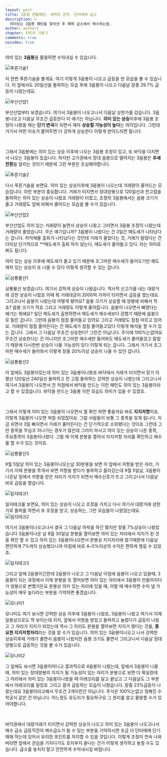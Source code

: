 ```yaml
---
layout: post
title: 3음봉 캔들패턴. 세력의 흔적. 단타매매 급소
description: >
  의미있는 3음봉 패턴을 찾아낸 후 매매 급소에서 매수하는법.
author: author2
chapter: 차트의 기본기
comments: true
noindex: true
---
```


의미 있는 **3음봉**을 활용하면 수익내실 수 있습니다.

![푸른기술1](https://opqrstu.github.io/stock/pictures/11/pur1.jpg)

자 한번 푸른기술을 볼게요. 여기 이렇게 3음봉이 나오고 급등을 한 모습을 볼 수 있습니다. 이 앞에서도 20일선을 돌파하는 모습 후에 3음봉이 나오고 다음날 장중 29.7% 급등이 나왔는데요.

![부산산업1](https://opqrstu.github.io/stock/pictures/11/pusan1.jpg)

부산산업부터 보겠습니다. 여기서 3음봉이 나오고나서 다음날 상한가를 갔습니다. 3음봉나오고 다음날 무조건 급등한다 이 얘기는 아닙니다. **의미 있는 상승**이후에 3음봉 조정이 나왔을 때는 **단기 변곡**이 되면서 재차 **상승할 가능성이 높다**는 의미입니다. 그런데 거기서 어떤 이슈가 붙어주면 더 강하게 상승한다 이렇게 받아드리면 됩니다.

<br>

그래서 3음봉에는 의미 있는 상승 이후에 나오는 3음봉 조정이 있고, 또 바닥을 다지면서 나오는 3음봉이 있습니다. 하지만 고가권에서 장대 음봉으로 떨어지는 3음봉은 **추세전환**을 알리는 것이기 때문에 그런 부분은 조심해야합니다.

![푸른기술2](https://opqrstu.github.io/stock/pictures/11/pur2.jpg)

다시 푸른기술을 보면요. 의미 있는 상승이후에 3음봉이 나오는데 거래량이 줄어드는 모습입니다. 이런 부분이 중요합니다. 거래가 터지면서 장대양봉으로 120일선과 전고점을 돌파하는 의미 있는 상승이 나왔죠 거래량이 터졌고, 조정의 3음봉에서는 음봉 크기가 줄고 거래량도 앞에 비해서 줄어드는 모습을 볼 수가 있습니다.

![부산산업2](https://opqrstu.github.io/stock/pictures/11/pusan2.jpg)

부산산업도 의미 있는 거래량이 늘면서 상승이 나왔고 그러면서 3음봉 조정이 나왔는데 거래량이 줄었습니다. 무슨 얘기입니까? 3음봉이 나왔다는 건 3일간 매도세가 나타났다는 겁니다. 차익매물 출회가 나타났다는 것인데 거래가 줄었다는 것, 거래가 말랐다는 건 더이상 단기적으로 **매도세가 출회 하지 않는다, 매도세가 줄어들고 있다. 라는 의미로 봐도 됩니다.

의미 있는 상승 이후에 매도세가 줄고 있기 때문에 조그마한 매수세가 들어오기만 해도 재차 있는 상승이 또 나올 수 있다 이렇게 생각할 수 있는 겁니다.

![삼룡물산1](https://opqrstu.github.io/stock/pictures/11/sam1.jpg)

삼룡물산 보겠습니다. 여기서 강하게 상승이 나왔습니다. 역사적 신고가를 내는 대량거래 강한 상승이 나왔죠 이때 뭐 거래대금이 2000억 가까이 터지면서 급등을 했는데요. 그리고나서 음봉이 나왔는데 어떻게 됐어요? 음봉 크기가 상승할 때 양봉에 비해서 적죠? 음봉 크기가 적죠 그리고 거래량도 이렇게 줄어듭니다. 음봉이 나오면서 빠졌다는 얘기는 뭐에요? 일단 매도세가 출현하면서 매도세가 매수세보다 강했기 때문에 음봉으로 밀린 겁니다. 그런데 음봉이 점점 줄어들고 있어요 그리고 거래량도 점점 마르고 있어요. 거래량이 점점 줄어든다는 건 매도세가 점점 줄어들고있다 이렇게 해석을 할 수가 있는 겁니다. 그래서 그 다음날 무조건 상승한다? 그런건 아닙니다. 주식에 100%는없어요 무조건 상승한다는 건 아니지만 조그마한 매수세만 들어와도 매도세가 줄어들었고 말랐기 때문에 다시한번 상승이 나올 가능성이 있다 이렇게 되는 겁니다. 그래서 거기서 조그마한 매수세가 들어와서 이렇게 장중 20%이상 상승이 나올 수 있던 겁니다.

![삼룡물산2](https://opqrstu.github.io/stock/pictures/11/sam2.jpg)

이 앞에도 3음봉이있는데 의미 있는 3음봉이나왔죠 바닥에서 거래가 터지면서 장기 이평선 120일선 240일선 돌파하고 전 고점 돌파하는 강력한 상승이 나왔는데 그리고나서 여기서 3음봉이 나오면서 전 저점에서 바닥을 만드는 이런 패턴도 의미 있는 3음봉이라고 할 수 있겠습니다. 바닥을 만드는 3음봉 이런 모습도 의미가 있을 수 있겠죠.

<br>

그래서 이렇게 의미 있는 3음봉이 나오면서 뭘 확인 하면 좋을까요 바로 **지지저항**이죠. 이렇게 3음봉이 나오면 며칠 쉬었잖아요. 그럼 사람들이 보통 그 종목을 잊게 됩니다. 지금 쉬면서 3일 빠지면서 거래가 줄어든다는 건 단기적으로 소외됐다는 것이죠 그런데 그런 종목을 무심코 지나가는 경우가 많은데 그러지 마시고 의미 있는 상승이 나온 종목, 주요종목이 3음봉이나왔다. 그럴 때 이제 분봉을 열어서 지지저항 자리를 확인하고 매수를 할 수가 있는 것이죠.

![삼룡물산3](https://opqrstu.github.io/stock/pictures/11/sam3.jpg)

9월 5일날 의미 있는 3음봉이나오는날 30분봉을 보면 이 앞에서 저항을 받은 자리, 거기서 이제 분봉을 쪼개서 보면 저항을 받다가 돌파하고 올라갔는데 9월 5일날, 3음봉이나온날 앞에서 저항을 받은 자리가 지지가 되면서 매수신호가 뜨고 그리고나서 다음날 바로 급등을 했습니다.

![일지테크1](https://opqrstu.github.io/stock/pictures/11/il1.jpg)

일지테크를 보면요, 의미 있는 상승이 나오고 조정을 거치고 다시 여기서 대량거래 상한가로 돌파를 하면서 또 조정을 받고, 상승하는, 그런 모습들이 나왔었는데요.
![일지테크2](https://opqrstu.github.io/stock/pictures/11/il3.jpg)

여기서 3음봉이나오고나서 결국 그 다음날 하락을 하긴 했지만 장중 7%상승이 나왔었습니다 3음봉이나온 날 8월 30일날 분봉을 열어보면 의미 있는 자리에서 지지가 된 것을 확인 할 수 있고 의미 있는 3음봉이나오면서 분봉상 지지자리에 왔기때문에 다음날 편안하게 7%까지 상승했으니까 아침에 바로 4~5%이상의 수익은 편하게 챙길 수 있었죠.

![일지테크3](https://opqrstu.github.io/stock/pictures/11/il2.jpg)

그리고 앞에 2음봉이긴한데 2음봉이 나오고 그 다음날 아침에 음봉이 나오고 있을때, 3음봉이 되는 과정에서 이제 분봉을 또 열어보면 의미 있는 자리에서 3음봉이 만들어지다가 양봉으로 변했거든요 분봉상 의미 있는 자리에 있을 때, 이럴 때 매수하면 수익 낼 가능성이 매우 높다라는 부분을 기억하면 좋겠습니다.

![모나미1](https://opqrstu.github.io/stock/pictures/11/mo1.jpg)

모나미도 여기 보시면 강력한 상승 이후에 3음봉이 나왔죠, 3음봉이 나왔고 여기서 이제 일봉상으로도 딱 보이는데 지지, 앞에서 저항을 받았고 돌파하고 눌렸다가 급등이 나왔고 그 자리가 지지가 되었는데 역시 그 자리도 분봉을 열어보면 지지가 됐다는 것을, **중요한 지지저항자리**라는 것을 알 수가 있습니다. 의미 있는 3음봉이나오고 나서 강력한 상승이후에 거래가 줄면서 음봉이 나왔지만 음봉 크기도 줄면서 그리고나서 다음날 장대 양봉으로 급등하는 것을 볼 수가 있습니다.

![모나미2](https://opqrstu.github.io/stock/pictures/11/mo2.jpg)

그 앞에도 보시면 3음봉이아니고 결과적으로 4음봉이 나왔는데, 앞에서 3음봉이 나올 때, 의미 있는 장대양봉의 지지가 될 가능성이 있는 자리가 분봉으로 보면 더 확실한데 그 자리에서 의미 있는 3음봉이나왔을 때 아래꼬리를 달고 끝났고 그 다음날도 그 부분에서 아래꼬리를 달았죠 그리고 결국 급등하는 모습이 나왔습니다. 장중 23%급등이 나왔는데요 3음봉이라고해서 무조건 3개이런건 아닙니다. 주식은 100%는없고 정해진 수학공식 같은 건 아닙니다. 어느정도 유도리가 필요하구요 그 원리를 알고 활용할 수가 있어야합니다.

<br>

바닥권에서 대량거래가 터지면서 강력한 상승이 나오고 의미 있는 3음봉이 나오고나서 매수 급소 급등직전의 매수급소가 될 수 있는 부분을 기억하시면 조금 더 단타매매 단기매매 하는데 있어서 유리한 포인트를 차지할 수 있을 것입니다. 이렇게 조정이 연속 나와버리면 앞에서 관심을 가지다가도 흐지부지 끝나는 건가 이렇게 생각하고 놓칠 수도 있습니다. 급소를 놓치지 말고 안전하게 수익내시길 바랍니다.
